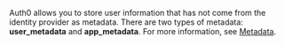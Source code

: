 Auth0 allows you to store user information that has not come from the identity provider as metadata. There are two types of metadata: **user_metadata** and **app_metadata**. For more information, see <a href="/users/concepts/overview-user-metadata" target="_blank" rel="noreferrer">Metadata</a>.
